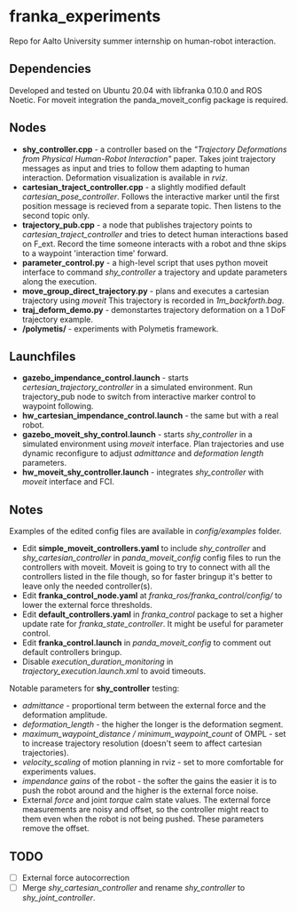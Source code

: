 # franka_experiments
Repo for Aalto University summer internship on human-robot interaction. 

## Dependencies
Developed and tested on Ubuntu 20.04 with libfranka 0.10.0 and ROS Noetic. For moveit integration the panda_moveit_config package is required.

## Nodes
- **shy_controller.cpp** - a controller based on the *"Trajectory Deformations from Physical Human-Robot Interaction"* paper. Takes joint trajectory messages as input and tries to follow them adapting to human interaction. Deformation visualization is available in *rviz*.
- **cartesian_traject_controller.cpp** - a slightly modified default *cartesian_pose_controller*. Follows the interactive marker until the first position message is recieved from a separate topic. Then listens to the second topic only.
- **trajectory_pub.cpp** - a node that publishes trajectory points to *cartesian_traject_controller* and tries to detect human interactions based on F_ext. Record the time someone interacts with a robot and thne skips to a waypoint 'interaction time' forward.
- **parameter_control.py** - a high-level script that uses python moveit interface to command *shy_controller* a trajectory and update parameters along the execution. 
- **move_group_direct_trajectory.py** - plans and executes a cartesian trajectory using *moveit* This trajectory is recorded in *1m_backforth.bag*.
- **traj_deform_demo.py** - demonstartes trajectory deformation on a 1 DoF trajectory example. 
- **/polymetis/** - experiments with Polymetis framework. 

## Launchfiles
- **gazebo_impendance_control.launch** - starts *certesian_trajectory_controller* in a simulated environment. Run trajectory_pub node to switch from interactive marker control to waypoint following. 
- **hw_cartesian_impendance_control.launch** - the same but with a real robot. 
- **gazebo_moveit_shy_control.launch** - starts *shy_controller* in a simulated environment using *moveit* interface. Plan trajectories and use dynamic reconfigure to adjust *admittance* and *deformation length* parameters. 
- **hw_moveit_shy_controller.launch** - integrates *shy_controller* with *moveit* interface and FCI.  

## Notes
Examples of the edited config files are available in *config/examples* folder.
- Edit **simple_moveit_controllers.yaml** to include *shy_controller* and *shy_cartesian_controller* in *panda_moveit_config* config files to run the controllers with moveit. Moveit is going to try to connect with all the controllers listed in the file though, so for faster bringup it's better to leave only the needed controller(s).  
- Edit **franka_control_node.yaml** at *franka_ros/franka_control/config/* to lower the external force thresholds.
- Edit **default_controllers.yaml** in *franka_control* package to set a higher update rate for *franka_state_controller*. It might be useful for parameter control. 
- Edit **franka_control.launch** in *panda_moveit_config* to comment out default controllers bringup.
- Disable *execution_duration_monitoring* in *trajectory_execution.launch.xml* to avoid timeouts.

Notable parameters for **shy_controller** testing: 
  - *admittance* - proportional term between the external force and the deformation amplitude.
  - *deformation_length* - the higher the longer is the deformation segment. 
  - *maximum_waypoint_distance / minimum_waypoint_count* of OMPL - set to increase trajectory resolution (doesn't seem to affect cartesian trajectories). 
  - *velocity_scaling* of motion planning in rviz - set to more comfortable for experiments values. 
  - *impendance gains* of the robot - the softer the gains the easier it is to push the robot around and the higher is the external force noise.  
  - External *force* and joint *torque* calm state values. The external force measurements are noisy and offset, so the controller might react to them even when the robot is not being pushed. These parameters remove the offset. 

## TODO
- [ ] External force autocorrection
- [ ] Merge *shy_cartesian_controller* and rename *shy_controller* to *shy_joint_controller*. 